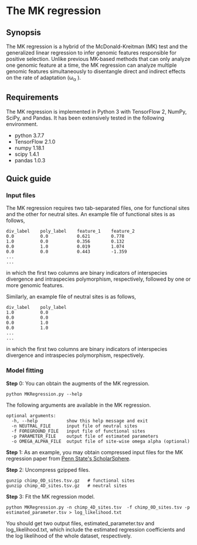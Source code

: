 # The MK regression

## Synopsis

The MK regression is a hybrid of the McDonald-Kreitman (MK) test and the generalized linear regression to infer genomic features responsible for positive selection. Unlike previous MK-based methods that can only analyze one genomic feature at a time, the MK regression can analyze multiple genomic features simultaneously to disentangle direct and indirect effects on the rate of adaptation (ω<sub>α</sub> ).

## Requirements

The MK regression is implemented in Python 3 with TensorFlow 2, NumPy, SciPy, and Pandas. It has been extensively tested in the following environment.

- python 3.7.7
- TensorFlow 2.1.0
- numpy 1.18.1
- scipy 1.4.1
- pandas 1.0.3

## Quick guide

### Input files

The MK regression requires two tab-separated files, one for functional sites and the other for neutral sites. An example file of functional sites is as follows,
```
div_label    poly_label    feature_1    feature_2
0.0          0.0           0.621        0.778
1.0          0.0           0.356        0.132
0.0          1.0           0.019        1.074
0.0          0.0           0.443        -1.359
...
...
```
in which the first two columns are binary indicators of interspecies divergence and intraspecies polymorphism, respectively, followed by one or more genomic features.

Similarly, an example file of neutral sites is as follows,
```
div_label    poly_label
1.0          0.0
0.0          0.0
0.0          1.0
0.0          1.0
...
...
```
in which the first two columns are binary indicators of interspecies divergence and intraspecies polymorphism, respectively.

### Model fitting

**Step** 0: You can obtain the augments of the MK regression.
```
python MKRegression.py --help
```

The following arguments are available in the MK regression.
```
optional arguments:
  -h, --help           show this help message and exit
  -n NEUTRAL_FILE      input file of neutral sites
  -f FOREGROUND_FILE   input file of functional sites
  -p PARAMETER_FILE    output file of estimated parameters
  -o OMEGA_ALPHA_FILE  output file of site-wise omega alpha (optional)
```

**Step** 1: As an example, you may obtain compressed input files for the MK regression paper from [Penn State's ScholarSphere](https://scholarsphere.psu.edu/resources/409ab824-65cf-40de-97e5-fc22dce9ad64). 

**Step** 2: Uncompress gzipped files.
```
gunzip chimp_0D_sites.tsv.gz   # functional sites
gunzip chimp_4D_sites.tsv.gz   # neutral sites
```

**Step** 3: Fit the MK regression model.
```
python MKRegression.py -n chimp_4D_sites.tsv  -f chimp_0D_sites.tsv -p estimated_parameter.tsv > log_likelihood.txt 
```
You should get two output files, estimated_parameter.tsv and log_likelihood.txt, which include the estimated regression coefficients and the log likelihood of the whole dataset, respectively.
